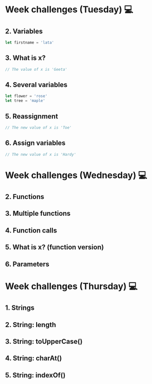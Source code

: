 # Week challenges (Tuesday) 💻

## 2. Variables
```JavaScript
let firstname = 'lata'
```
## 3. What is x?
```JavaScript
// The value of x is 'Geeta'
```
## 4. Several variables
```JavaScript
let flower = 'rose'
let tree = 'maple'
```
## 5. Reassignment
```JavaScript
// The new value of x is 'Toe'
```
## 6. Assign variables
```JavaScript
// The new value of x is 'Hardy'
```
# Week challenges (Wednesday) 💻

## 2. Functions

## 3. Multiple functions

## 4. Function calls

## 5. What is x? (function version)

## 6. Parameters

# Week challenges (Thursday) 💻

## 1. Strings

## 2. String: length 

## 3. String: toUpperCase()

## 4. String: charAt()

## 5. String: indexOf()
